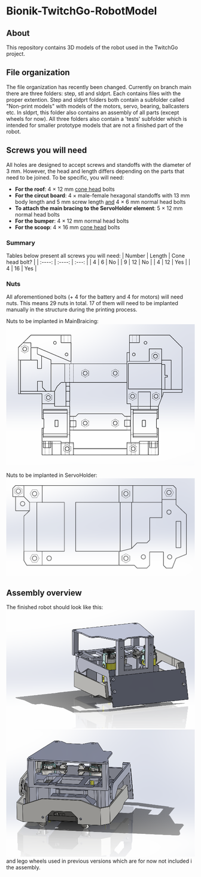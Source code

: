 # Bionik-TwitchGo-RobotModel

## About
This repository contains 3D models of the robot used in the TwitchGo project.

## File organization
The file organization has recently been changed. Currently on branch main there are three folders: step, stl and sldprt. Each contains files with the proper extention.
Step and sldprt folders both contain a subfolder called "Non-print models" with models of the motors, servo, bearing, ballcasters etc. In sldprt, this folder also contains an assembly of all parts (except wheels for now).
All three folders also contain a 'tests' subfolder which is intended for smaller prototype models that are not a finished part of the robot.

## Screws you will need
All holes are designed to accept screws and standoffs with the diameter of 3 mm. However, the head and length differs depending on the parts that need to be joined. To be specific, you will need:
- **For the roof**: 4 × 12 mm <ins>cone head</ins> bolts
- **For the circut board**: 4 × male-female hexagonal standoffs with 13 mm body length and 5 mm screw length <ins>and</ins> 4 × 6 mm normal head bolts
- **To attach the main bracing to the ServoHolder element**: 5 × 12 mm normal head bolts
- **For the bumper**: 4 × 12 mm normal head bolts
- **For the scoop**: 4 × 16 mm <ins>cone head</ins> bolts

### Summary
Tables below present all screws you will need:
| Number | Length | Cone head bolt? |
| :----: | :----: |      :---:      |
| 4      | 6      | No              |
| 9      | 12     | No              |
| 4      | 12     | Yes             |
| 4      | 16     | Yes             |

### Nuts
All aforementioned bolts (+ 4 for the battery and 4 for motors) will need nuts. This means 29 nuts in total. 17 of them will need to be implanted manually in the structure during the printing process.

Nuts to be implanted in MainBraicing:
![Alt text](<Zrzut ekranu 2023-11-25 130904.png>)

Nuts to be implanted in ServoHolder:
![Alt text](<Zrzut ekranu 2023-11-25 131046.png>)

## Assembly overview
The finished robot should look like this:
![Alt text](<Zrzut ekranu 2023-11-25 164746.png>)
![Alt text](<Zrzut ekranu 2023-11-25 164702.png>)
and lego wheels used in previous versions which are for now not included i the assembly.